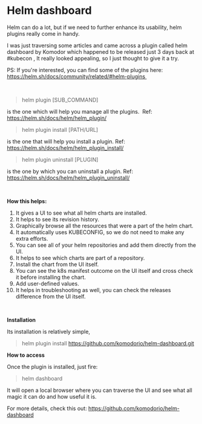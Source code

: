 # Helm dashboard #

Helm can do a lot, but if we need to further enhance its usability, helm plugins really come in handy.

I was just traversing some articles and came across a plugin called helm dashboard by Komodor which happened to be released just 3 days back at #kubecon , It really looked appealing, so I just thought to give it a try.

PS: If you're interested, you can find some of the plugins here: https://helm.sh/docs/community/related/#helm-plugins 

</br>

>helm plugin [SUB_COMMAND]

is the one which will help you manage all the plugins. 
Ref: https://helm.sh/docs/helm/helm_plugin/

>helm plugin install [PATH/URL]

is the one that will help you install a plugin.
Ref: https://helm.sh/docs/helm/helm_plugin_install/

>helm plugin uninstall [PLUGIN]

is the one by which you can uninstall a plugin.
Ref: https://helm.sh/docs/helm/helm_plugin_uninstall/

</br>

**How this helps:**
1. It gives a UI to see what all helm charts are installed. 
2. It helps to see its revision history. 
4. Graphically browse all the resources that were a part of the helm chart. 
5. It automatically uses KUBECONFIG, so we do not need to make any extra efforts. 
6. You can see all of your helm repositories and add them directly from the UI.
7. It helps to see which charts are part of a repository. 
8. Install the chart from the UI itself. 
9. You can see the k8s manifest outcome on the UI itself and cross check it before installing the chart. 
10. Add user-defined values.
11. It helps in troubleshooting as well, you can check the releases difference from the UI itself.

</br>

**Installation**
</br>

Its installation is relatively simple, 

>helm plugin install https://github.com/komodorio/helm-dashboard.git

**How to access**
</br>

Once the plugin is installed, just fire:

>helm dashboard 

It will open a local browser where you can traverse the UI and see what all magic it can do and how useful it is.

For more details, check this out: https://github.com/komodorio/helm-dashboard 
